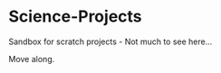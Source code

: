 Science-Projects
================

Sandbox for scratch projects - Not much to see here...

Move along.
